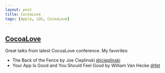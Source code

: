 ```yaml
---
layout: post
title: CocoaLove
tags: [Apple, iOS, CocoaLove]
---
```


## [CocoaLove](http://cocoalove.org/)

Great talks from latest CocoaLove conference.
My favorites:

- The Back of the Fence by Joe Cieplinski [@jcieplinski](https://twitter.com/jcieplinski)
- Your App Is Good and You Should Feel Good by William Van Hecke [@fet](https://twitter.com/fet)





